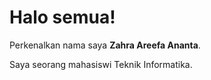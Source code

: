 # Halo semua! 

Perkenalkan nama saya **Zahra Areefa Ananta**.<br>

Saya seorang mahasiswi Teknik Informatika.<br>

